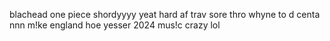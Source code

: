 blachead
one piece
shordyyyy
yeat hard af
trav
sore thro
whyne to d centa
nnn
m!ke
england
hoe
yesser 
2024
mus!c
crazy
lol
